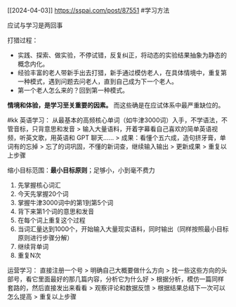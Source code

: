 [[2024-04-03]]
https://sspai.com/post/87551
#学习方法

应试与学习是两回事

打猎过程：
- 实践、探索、做实验，不停试错，反复纠正，将动态的实验结果抽象为静态的概念内化。
- 经验丰富的老人带新手出去打猎，新手通过模仿老人，在具体情境中，重复第一种模式，遇到问题去问老人，直到自己成为下一个老人。
- 第一个老人怎么来的？回到第一种模式。

**情境和体验，是学习至关重要的因素。** 而这些确是在应试体系中最严重缺位的。

#kk
英语学习：
从最基本的高频核心单词（如牛津3000词）入手，不学语法，不管音标，只背意思和发音 > 输入大量语料，开着字幕看自己喜欢的简单英语视频，听英文歌，用英语和 GPT 聊天…… > 成果：看懂个五六成，造句挤牙膏，单词有的忘掉 > 忘了的词巩固，不懂的新词查，继续输入输出 > 更新成果 > 重复以上步骤

缩小目标范围：**最小目标原则**；足够小，小到毫不费力
1. 先掌握核心词汇
2. 今天先掌握20个词
3. 掌握牛津3000词中的第1到第5个词
4. 背下来第1个词的意思和发音
5. 在每个词上重复这个过程
6. 当词汇量达到1000个，开始输入大量现实语料，同时输出（同样按照最小目标原则进行步骤分解）
7. 继续背单词
8. 重复N次






运营学习：
直接注册一个号 > 明确自己大概要做什么方向 > 找一些这些方向的头部号，看它里面最好的那几篇内容，分析它为什么好 > 根据分析，模仿一篇同样套路的，然后直接发出来看看 > 观察评论和数据反馈 > 根据结果总结下一次可以怎么提高 > 重复以上步骤

























